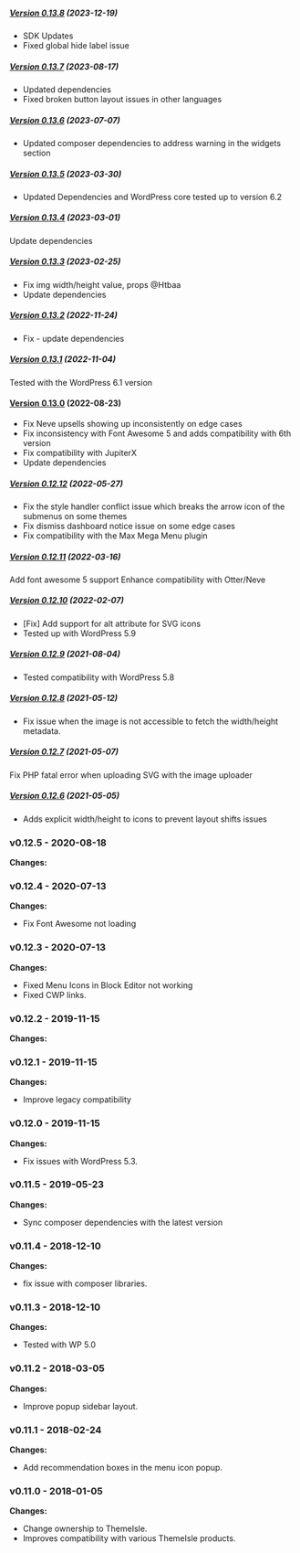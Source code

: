 ##### [Version 0.13.8](https://github.com/codeinwp/wp-menu-icons/compare/v0.13.7...v0.13.8) (2023-12-19)

- SDK Updates
- Fixed global hide label issue

##### [Version 0.13.7](https://github.com/codeinwp/wp-menu-icons/compare/v0.13.6...v0.13.7) (2023-08-17)

- Updated dependencies
- Fixed broken button layout issues in other languages

##### [Version 0.13.6](https://github.com/codeinwp/wp-menu-icons/compare/v0.13.5...v0.13.6) (2023-07-07)

- Updated composer dependencies to address warning in the widgets section

##### [Version 0.13.5](https://github.com/codeinwp/wp-menu-icons/compare/v0.13.4...v0.13.5) (2023-03-30)

- Updated Dependencies and WordPress core tested up to version 6.2

##### [Version 0.13.4](https://github.com/codeinwp/wp-menu-icons/compare/v0.13.3...v0.13.4) (2023-03-01)

Update dependencies

##### [Version 0.13.3](https://github.com/codeinwp/wp-menu-icons/compare/v0.13.2...v0.13.3) (2023-02-25)

- Fix img width/height value, props @Htbaa 
- Update dependencies

##### [Version 0.13.2](https://github.com/codeinwp/wp-menu-icons/compare/v0.13.1...v0.13.2) (2022-11-24)

* Fix - update dependencies

##### [Version 0.13.1](https://github.com/codeinwp/wp-menu-icons/compare/v0.13.0...v0.13.1) (2022-11-04)

Tested with the WordPress 6.1 version

#### [Version 0.13.0](https://github.com/codeinwp/wp-menu-icons/compare/v0.12.12...v0.13.0) (2022-08-23)

* Fix Neve upsells showing up inconsistently on edge cases
* Fix inconsistency with Font Awesome 5 and adds compatibility with 6th version
* Fix compatibility with JupiterX 
* Update dependencies

##### [Version 0.12.12](https://github.com/codeinwp/wp-menu-icons/compare/v0.12.11...v0.12.12) (2022-05-27)

- Fix the style handler conflict issue which breaks the arrow icon of the submenus on some themes
- Fix dismiss dashboard notice issue on some edge cases
- Fix compatibility with the Max Mega Menu plugin

##### [Version 0.12.11](https://github.com/codeinwp/wp-menu-icons/compare/v0.12.10...v0.12.11) (2022-03-16)

Add font awesome 5 support
Enhance compatibility with Otter/Neve

##### [Version 0.12.10](https://github.com/codeinwp/wp-menu-icons/compare/v0.12.9...v0.12.10) (2022-02-07)

- [Fix] Add support for alt attribute for SVG icons
- Tested up with WordPress 5.9

##### [Version 0.12.9](https://github.com/codeinwp/wp-menu-icons/compare/v0.12.8...v0.12.9) (2021-08-04)

* Tested compatibility with WordPress 5.8

##### [Version 0.12.8](https://github.com/codeinwp/wp-menu-icons/compare/v0.12.7...v0.12.8) (2021-05-12)

* Fix issue when the image is not accessible to fetch the width/height metadata.

##### [Version 0.12.7](https://github.com/codeinwp/wp-menu-icons/compare/v0.12.6...v0.12.7) (2021-05-07)

Fix PHP fatal error when uploading SVG with the image uploader

##### [Version 0.12.6](https://github.com/codeinwp/wp-menu-icons/compare/v0.12.5...v0.12.6) (2021-05-05)

* Adds explicit width/height to icons to prevent layout shifts issues

### v0.12.5 - 2020-08-18 
 **Changes:** 
  
 ### v0.12.4 - 2020-07-13 
 **Changes:** 
 * Fix Font Awesome not loading
 
 ### v0.12.3 - 2020-07-13 
 **Changes:** 
 * Fixed Menu Icons in Block Editor not working
* Fixed CWP links.
 
 ### v0.12.2 - 2019-11-15 
 **Changes:** 
  
 ### v0.12.1 - 2019-11-15 
 **Changes:** 
 * Improve legacy compatibility
 
 ### v0.12.0 - 2019-11-15 
 **Changes:** 
 * Fix issues with WordPress 5.3.
 
 ### v0.11.5 - 2019-05-23 
 **Changes:** 
 * Sync composer dependencies with the latest version
 
 ### v0.11.4 - 2018-12-10 
 **Changes:** 
 * fix issue with composer libraries.
 
 ### v0.11.3 - 2018-12-10 
 **Changes:** 
 * Tested with WP 5.0
 
 ### v0.11.2 - 2018-03-05 
 **Changes:** 
 * Improve popup sidebar layout.
 
 ### v0.11.1 - 2018-02-24 
 **Changes:** 
 * Add recommendation boxes in the menu icon popup.
 
 ### v0.11.0 - 2018-01-05 
 **Changes:** 
 * Change ownership to ThemeIsle.
* Improves compatibility with various ThemeIsle products.
